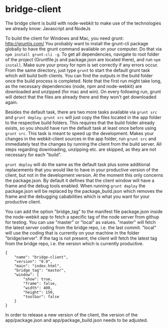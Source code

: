 bridge-client
=============

The bridge client is build with node-webkit to make use of the technologies we already know: Javascript and NodeJs

To build the client for Windows and Mac, you need grunt: http://gruntjs.com/
You probably want to install the grunt-cli package globally to have the grunt command available on your computer. Do that via `npm install grunt-cli -g`.
To get all dependencies, navigate to root folder of the project (Gruntfile.js and package.json are located there), and run `npm install`. Make sure your proxy for npm is set correctly if any errors occur.
From the same directory, just type `grunt` to start the default grunt task which will build both clients. You can find the outputs in the build folder once the build process is completed.
Note that the first run might take long, as the necessary dependencies (node, npm and node-webkit) are downloaded and unzipped (for mac and win). On every following run, grunt will detect that the files are already there and they won't get downloaded again.

Besides the default task, there are two more tasks available via `grunt src` and `grunt deploy`.
`grunt src` will just copy the files located in the app folder to the respective build folders. This requires that the build folder already exists, so you should have run the default task at least once before using `grunt src`.
This task is meant to speed up the development. Makes your changes in the webkit-client sources in the app folder, run `grunt src` and immediately test the changes by running the client from the build server. All steps regarding downloading, unzipping etc. are skipped, as they are not necessary for each "build".

`grunt deploy` will do the same as the default task plus some additional replacements that you would like to have in your productive version of the client, but not in the development version. At the moment
this only concerns the package.json. By default it defines that the client window will have a frame and the debug tools enabled. When running `grunt deploy` the package.json will be replaced by the package_build.json which removes the
frame and the debugging cababilities which is what you want for your productive client.

You can add the option "bridge_tag" to the manifest file package.json inside the node-webkit app to fetch a specific tag of the node server from githup for testing. You can use "master" or "local" as values.
"master" will fetch the latest server coding from the bridge repo, i.e. the last commit.
"local" will use the coding that is currently on your machine in the folder "bridge/server". 
If the tag is not present, the client will fetch the latest tag from the bridge repo, i.e. the version which is currently productive.

```
{
	"name": "bridge-client",
	"version": "0.9",
	"main": "index.html",
	"bridge_tag": "master",
	"window": {
		"show": true,
		"frame": false,
		"width": 400,
		"height": 150,
		"toolbar": false
	}
}
```
In order to release a new version of the client, the version of the app/package.json and app/package_build.json needs to be adjusted.